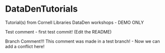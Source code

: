 # DataDenTutorials
Tutorial(s) from Cornell Libraries DataDen workshops - DEMO ONLY

Test comment - first test commit! (Edit the README)

Branch Comment!!! This comment was made in a test branch! - Now we can add a conflict here!
